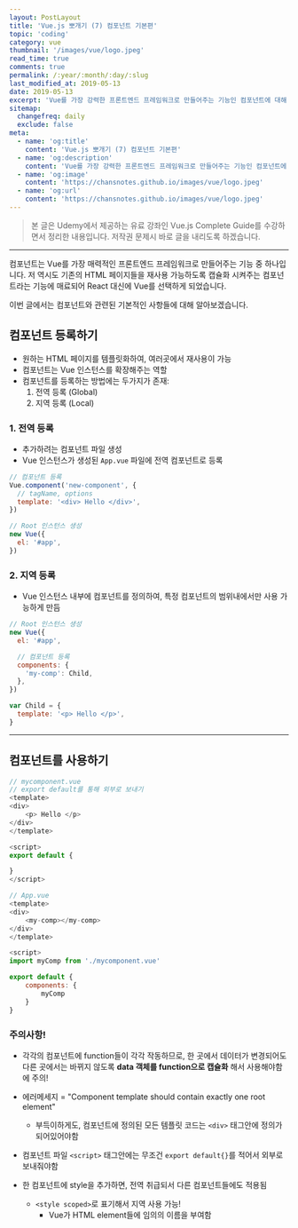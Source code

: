 ```yaml
---
layout: PostLayout
title: 'Vue.js 뽀개기 (7) 컴포넌트 기본편'
topic: 'coding'
category: vue
thumbnail: '/images/vue/logo.jpeg'
read_time: true
comments: true
permalink: /:year/:month/:day/:slug
last_modified_at: 2019-05-13
date: 2019-05-13
excerpt: 'Vue를 가장 강력한 프론트엔드 프레임워크로 만들어주는 기능인 컴포넌트에 대해 알아봅니다.'
sitemap:
  changefreq: daily
  exclude: false
meta:
  - name: 'og:title'
    content: 'Vue.js 뽀개기 (7) 컴포넌트 기본편'
  - name: 'og:description'
    content: 'Vue를 가장 강력한 프론트엔드 프레임워크로 만들어주는 기능인 컴포넌트에 대해 알아봅니다.'
  - name: 'og:image'
    content: 'https://chansnotes.github.io/images/vue/logo.jpeg'
  - name: 'og:url'
    content: 'https://chansnotes.github.io/images/vue/logo.jpeg'
---
```


> 본 글은 Udemy에서 제공하는 유료 강좌인 Vue.js Complete Guide를 수강하면서 정리한 내용입니다. 저작권 문제시 바로 글을 내리도록 하겠습니다.

---

컴포넌트는 Vue를 가장 매력적인 프론트엔드 프레임워크로 만들어주는 기능 중 하나입니다.
저 역시도 기존의 HTML 페이지들을 재사용 가능하도록 캡슐화 시켜주는 컴포넌트라는 기능에 매료되어 React 대신에 Vue를 선택하게 되었습니다.

이번 글에서는 컴포넌트와 관련된 기본적인 사항들에 대해 알아보겠습니다.

## 컴포넌트 등록하기

- 원하는 HTML 페이지를 템플릿화하여, 여러곳에서 재사용이 가능
- 컴포넌트는 Vue 인스턴스를 확장해주는 역할
- 컴포넌트를 등록하는 방법에는 두가지가 존재:
  1.  전역 등록 (Global)
  2.  지역 등록 (Local)

### 1. 전역 등록

- 추가하려는 컴포넌트 파일 생성
- Vue 인스턴스가 생성된 `App.vue` 파일에 전역 컴포넌트로 등록

```js
// 컴포넌트 등록
Vue.component('new-component', {
  // tagName, options
  template: '<div> Hello </div>',
})

// Root 인스턴스 생성
new Vue({
  el: '#app',
})
```

### 2. 지역 등록

- Vue 인스턴스 내부에 컴포넌트를 정의하여, 특정 컴포넌트의 범위내에서만 사용 가능하게 만듬

```js
// Root 인스턴스 생성
new Vue({
  el: '#app',

  // 컴포넌트 등록
  components: {
    'my-comp': Child,
  },
})

var Child = {
  template: '<p> Hello </p>',
}
```

---

## 컴포넌트를 사용하기

```js
// mycomponent.vue
// export default를 통해 외부로 보내기
<template>
<div>
    <p> Hello </p>
</div>
</template>

<script>
export default {

}
</script>
```

```js
// App.vue
<template>
<div>
    <my-comp></my-comp>
</div>
</template>

<script>
import myComp from './mycomponent.vue'

export default {
    components: {
        myComp
    }
}

```

### 주의사항!

- 각각의 컴포넌트에 function들이 각각 작동하므로, 한 곳에서 데이터가 변경되어도 다른 곳에서는 바뀌지 않도록 **data 객체를 function으로 캡슐화** 해서 사용해야함에 주의!

- 에러메세지 = "Component template should contain exactly one root element"

  - 부득이하게도, 컴포넌트에 정의된 모든 템플릿 코드는 `<div>` 태그안에 정의가 되어있어야함

- 컴포넌트 파일 `<script>` 태그안에는 무조건 `export default{}`를 적어서 외부로 보내줘야함

- 한 컴포넌트에 style을 추가하면, 전역 취급되서 다른 컴포넌트들에도 적용됨
  - `<style scoped>`로 표기해서 지역 사용 가능!
    - Vue가 HTML element들에 임의의 이름을 부여함
